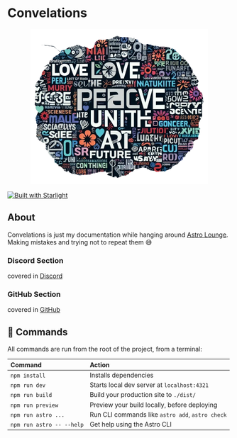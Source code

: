 # Convelations

<p align='center'>
  <img src='./src/assets/hero-image.webp' width='400' height='350'/>
</p>

[![Built with Starlight](https://astro.badg.es/v2/built-with-starlight/tiny.svg)](https://starlight.astro.build)

## About

Convelations is just my documentation while hanging around [Astro Lounge](https://astro.build/chat). Making mistakes and trying not to repeat them 😅

### Discord Section
covered in [Discord](https://convelations.vercel.app/discord/key-points/)

### GitHub Section
covered in [GitHub](https://convelations.vercel.app/github/key-points/)

## 🧞 Commands

All commands are run from the root of the project, from a terminal:

| Command                   | Action                                           |
| :------------------------ | :----------------------------------------------- |
| `npm install`             | Installs dependencies                            |
| `npm run dev`             | Starts local dev server at `localhost:4321`      |
| `npm run build`           | Build your production site to `./dist/`          |
| `npm run preview`         | Preview your build locally, before deploying     |
| `npm run astro ...`       | Run CLI commands like `astro add`, `astro check` |
| `npm run astro -- --help` | Get help using the Astro CLI                     |

